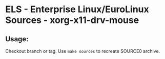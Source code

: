 # ELS - Enterprise Linux/EuroLinux Sources - xorg-x11-drv-mouse
 
## Usage:
  Checkout branch or tag. Use `make sources` to recreate  SOURCE0 archive.
